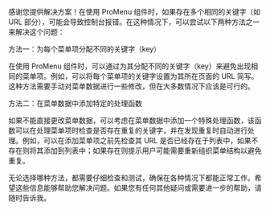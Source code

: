 感谢您提供解决方案！在使用 ProMenu 组件时，如果存在多个相同的关键字（如 URL 部分），可能会导致控制台报错。在这种情况下，可以尝试以下两种方法之一来解决这个问题：

方法一：为每个菜单项分配不同的关键字（key）

在使用 ProMenu 组件时，可以通过为其分配不同的关键字（key）来避免出现相同的菜单项。例如，可以将每个菜单项的关键字设置为其所在页面的 URL 简写。这种方法需要手动对菜单数据进行一些修改，但在大多数情况下应该是可行的。

方法二：在菜单数据中添加特定的处理函数

如果不能直接更改菜单数据，可以考虑在菜单数据中添加一个特殊处理函数，该函数可以在处理菜单项时检查是否存在重复的关键字，并在发现重复时自动进行处理。例如，可以在添加菜单项之前先检查其 URL 是否已经存在于列表中，如果不存在则将其添加到列表中；如果存在则提示用户可能需要重新组织菜单结构以避免重复。

无论选择哪种方法，都需要仔细检查和测试，确保在各种情况下都能正常工作。希望这些信息能够帮助您解决问题。如果您有任何其他疑问或需要进一步的帮助，请随时告诉我。
